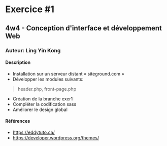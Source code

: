 # Exercice #1
## 4w4 - Conception d'interface et développement Web
### Auteur: Ling Yin Kong
#### Description
- Installation sur un serveur distant « siteground.com »
- Développer les modules suivants:
> header.php, front-page.php
- Création de la branche exer1 
- Compléter la codification sass
- Améliorer le design global

#### Références
- https://eddytuto.ca/
- https://developer.wordpress.org/themes/
